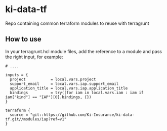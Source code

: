 # ki-data-tf

Repo containing common terraform modules to reuse with terragrunt

## How to use

In your terragrunt.hcl module files, add the reference to a module and pass the right input, for example:

```hcl
# ....

inputs = {
  project           = local.vars.project
  support_email     = local.vars.iap.support_email
  application_title = local.vars.iap.application_title
  bindings          = try([for iam in local.vars.iam : iam if iam["kind"] == "IAP"][0].bindings, {})
}

terraform {
  source = "git::https://github.com/Ki-Insurance/ki-data-tf.git//modules/iap?ref=v1"
}
```
